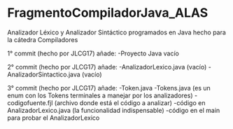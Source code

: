 FragmentoCompiladorJava_ALAS
============================

Analizador Léxico y Analizador Sintáctico programados en Java hecho para la cátedra Compiladores

1° commit (hecho por JLCG17) añade:
-Proyecto Java vacío

2° commit (hecho por JLCG17) añade:
-AnalizadorLexico.java (vacío)
-AnalizadorSintactico.java (vacío)

3° commit (hecho por JLCG17) añade:
-Token.java
-Tokens.java (es un enum con los Tokens terminales a manejar por los analizadores)
-codigofuente.fjl (archivo donde está el código a analizar)
-código en AnalizadorLexico.java (la funcionalidad indispensable)
-código en el main para probar el AnalizadorLexico


